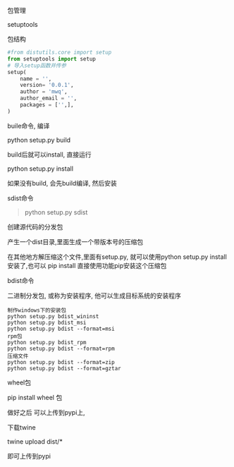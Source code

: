 包管理

setuptools

包结构

```python
#from distutils.core import setup
from setuptools import setup
# 导入setup函数并传参
setup(
    name = '',
    version= '0.0.1',
    author = 'mwq',
    author_email = '',
    packages = ['',], 
)
```

buile命令, 编译

python setup.py build

build后就可以install, 直接运行

python setup.py install

如果没有build, 会先build编译, 然后安装



sdist命令

>  python setup.py sdist

创建源代码的分发包

产生一个dist目录,里面生成一个带版本号的压缩包

在其他地方解压缩这个文件,里面有setup.py, 就可以使用python setup.py install安装了,也可以 pip install 直接使用功能pip安装这个压缩包

bdist命令

二进制分发包, 或称为安装程序, 他可以生成目标系统的安装程序

```pytohn
制作windows下的安装包
python setup.py bdist_wininst
python setup.py bdist_msi
python setup.py bdist --format=msi
rpm包
python setup.py bdist_rpm
python setup.py bdist --format=rpm
压缩文件
python setup.py bdist --format=zip
python setup.py bdist --format=gztar

```

wheel包

pip install wheel 包

做好之后 可以上传到pypi上, 

下载twine

twine upload dist/*

即可上传到pypi


